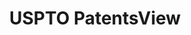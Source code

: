 ---
layout: default
bigquery: https://console.cloud.google.com/bigquery?p=patents-public-data&d=patentsview&page=dataset
citation: Attribution should be given to PatentsView for use, distribution, or derivative
  works.
code: https://github.com/CSSIP-AIR/PatentsView-Code-Snippets/
contributors: USPTO
cost: None
description: 'PatentsView includes US patent data including raw data (summaries, applications,
  pregrant applications), disambugations of inventors and assignees, and inventor
  gender estimates.  Also foreign priority data, # of figures and sheets, and government
  interest statements.'
documentation: https://patentsview.org/query/builder-faqs
last_edit: 04/07/2022, 11:23:28
location: https://patentsview.org/
maintained_by: USPTO
record_creation_timestamp: 12/2/2020 17:20:46
schema_fields:
- term_extension
- county
- gi_statement
- num_figures
- organization
- disamb_inventor_id_20181127
- sector_title
- kind
- subsection_id
- state_fips
- latin_name
- longitude
- disamb_inventor_id_20170808
- f102_date
- section_id
- disamb_assignee_id_20190820
- designation
- lname
- name_first
- disamb_assignee_id_20200929
- f371_date
- latlong
- disamb_inventor_id_20191008
- role
- inventor_id
- disclaimer_date
- relkind
- level_three
- section
- title
- rawinventor_id
- type
- organization_id
- disamb_inventor_id_20190820
- classification_value
- subclass
- contract_award_number
- disamb_assignee_id_20191008
- county_fips
- subcategory_id
- _371_date
- disamb_inventor_id_20201229
- field_title
- status
- doc_type
- disamb_assignee_id_20190312
- disamb_inventor_id_20180528
- text
- citation_id
- _102_date
- name_last
- category_id
- term_disclaimer
- doctype
- subgroup
- filename
- rule_47
- applicant_type
- classification_data_source
- level_two
- exemplary
- subgroup_id
- rel_id
- ipc_version_indicator
- reldocno
- disamb_inventor_id_20200331
- rawassignee_id
- uuid
- num_claims
- male_flag
- attribution_status
- id
- latitude
- disamb_assignee_id_20191231
- lapse_of_patent
- country
- group_id
- disamb_inventor_id_20190312
- field_id
- number
- disamb_inventor_id_20171003
- abstract
- classification_status
- length
- name
- application_id
- category
- variety
- num_sheets
- dependent
- fname
- disamb_inventor_id_20171226
- level_one
- location_id
- male
- disamb_assignee_id_20181127
- patent_id
- state
- disamb_inventor_id_20170307
- assignee_id
- group
- sequence
- disamb_inventor_id_20200630
- series_code
- country_transformed
- deceased
- mainclass_id
- classification_level
- action_date
- disamb_inventor_id_20191231
- publication_number
- withdrawn
- lawyer_id
- num
- term_grant
- subclass_id
- rawlocation_id
- disamb_assignee_id_20200331
- disamb_assignee_id_20200630
- date
- disamb_inventor_id_20200929
- main_group
- city
- symbol_position
- ipc_class
shortname: patentsview
tags:
- disambiguation
- United States
- gender
terms_of_use: Creative Commons Attribution 4.0 International License.
timeframe: 1963-1999
title: USPTO PatentsView
uuid: cf1780b1-e265-4e49-8d1d-83b9cfe0fd9a
---